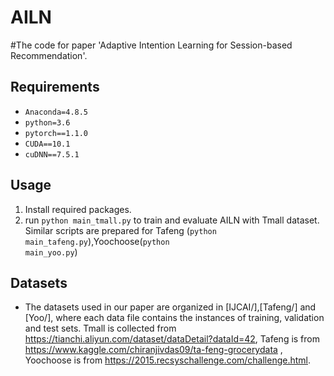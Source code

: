 # AILN
#The code for paper 'Adaptive Intention Learning for Session-based Recommendation'.
## Requirements
- `Anaconda=4.8.5`
- `python=3.6`
- `pytorch==1.1.0`
- `CUDA==10.1`
- `cuDNN==7.5.1`


## Usage
1. Install required packages.
2. run <code>python main_tmall.py</code> to train and evaluate AILN with Tmall dataset. Similar scripts are prepared for Tafeng (<code>python main_tafeng.py</code>),Yoochoose(<code>python main_yoo.py</code>) 
## Datasets
- The datasets used in our paper are organized in [IJCAI/],[Tafeng/] and [Yoo/],  where each data file contains the instances of training, validation and test sets.
Tmall is collected from https://tianchi.aliyun.com/dataset/dataDetail?dataId=42,
Tafeng is from https://www.kaggle.com/chiranjivdas09/ta-feng-grocerydata ,
Yoochoose is from https://2015.recsyschallenge.com/challenge.html.
